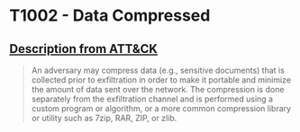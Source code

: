 # T1002 - Data Compressed
## [Description from ATT&CK](https://attack.mitre.org/wiki/Technique/T1002)
<blockquote>An adversary may compress data (e.g., sensitive documents) that is collected prior to exfiltration in order to make it portable and minimize the amount of data sent over the network. The compression is done separately from the exfiltration channel and is performed using a custom program or algorithm, or a more common compression library or utility such as 7zip, RAR, ZIP, or zlib.</blockquote>

